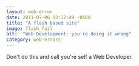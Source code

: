 ```yaml
---
layout: web-error
date: 2011-07-06 13:17:49 -0500
title: "A flash based site"
image: flash_fail
alt:  "Web Development: you're doing it wrong"
category: web-errors
---
```




Don't do this and call you're self a Web Developer.

